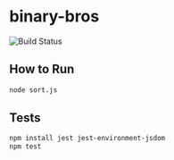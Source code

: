 # binary-bros

![Build Status](https://github.com/duong-jason/binary-bros/workflows/Unit%20Tests/badge.svg)

## How to Run
```bash
node sort.js
```
## Tests
```bash
npm install jest jest-environment-jsdom
npm test
```
